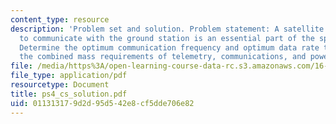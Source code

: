 ```yaml
---
content_type: resource
description: 'Problem set and solution. Problem statement: A satellite being able
  to communicate with the ground station is an essential part of the spacecraft mission.
  Determine the optimum communication frequency and optimum data rate that minimized
  the combined mass requirements of telemetry, communications, and power subsystems.'
file: /media/https%3A/open-learning-course-data-rc.s3.amazonaws.com/16-851-satellite-engineering-fall-2003/011313179d2d95d542e8cf5dde706e82_ps4_cs_solution.pdf
file_type: application/pdf
resourcetype: Document
title: ps4_cs_solution.pdf
uid: 01131317-9d2d-95d5-42e8-cf5dde706e82
---
```

